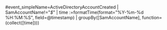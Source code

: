 #event_simpleName=ActiveDirectoryAccountCreated
| SamAccountName!="*$*"
| time :=formatTime(format="%Y-%m-%d %H:%M:%S", field=@timestamp)
| groupBy([SamAccountName], function=(collect([time])))
